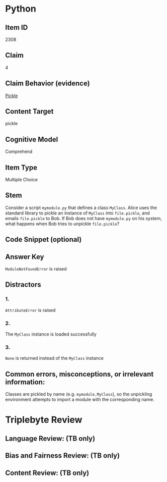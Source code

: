 # Python

## Item ID
2308

## Claim
4

## Claim Behavior (evidence)

[Pickle](https://docs.python.org/3/library/pickle.html#what-can-be-pickled-and-unpickled)

## Content Target
pickle

## Cognitive Model
Comprehend

## Item Type
Multiple Choice

## Stem

Consider a script `mymodule.py` that defines a class `MyClass`. Alice uses the standard library to pickle an instance of `MyClass` into `file.pickle`, and emails `file.pickle` to Bob. If Bob does not have `mymodule.py` on his system, what happens when Bob tries to unpickle `file.pickle`?

## Code Snippet (optional)

## Answer Key

`ModuleNotFoundError` is raised

## Distractors

### 1.

`AttributeError` is raised

### 2.

The `MyClass` instance is loaded successfully

### 3.

`None` is returned instead of the `MyClass` instance



## Common errors, misconceptions, or irrelevant information:

Classes are pickled by name (e.g. `mymodule.MyClass`), so the unpickling environment attempts to import a module with the corresponding name.

# Triplebyte Review


## Language Review: (TB only)


## Bias and Fairness Review: (TB only)


## Content Review: (TB only)

